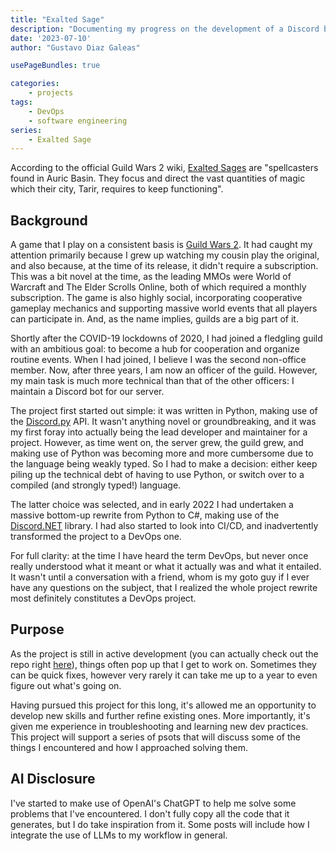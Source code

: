 ```yaml
---
title: "Exalted Sage"
description: "Documenting my progress on the development of a Discord bot as part of a DevOps project"
date: '2023-07-10'
author: "Gustavo Diaz Galeas"

usePageBundles: true

categories:
    - projects
tags:
    - DevOps
    - software engineering
series:
    - Exalted Sage
---
```


According to the official Guild Wars 2 wiki, [Exalted Sages](https://wiki.guildwars2.com/wiki/Exalted_Sage) are "spellcasters found in Auric Basin. They focus and direct the vast quantities of magic which their city, Tarir, requires to keep functioning".

## Background

A game that I play on a consistent basis is [Guild Wars 2](https://www.guildwars2.com/en/). It had caught my attention primarily because I grew up watching my cousin play the original, and also because, at the time of its release, it didn't require a subscription. This was a bit novel at the time, as the leading MMOs were World of Warcraft and The Elder Scrolls Online, both of which required a monthly subscription. The game is also highly social, incorporating cooperative gameplay mechanics and supporting massive world events that all players can participate in. And, as the name implies, guilds are a big part of it.

Shortly after the COVID-19 lockdowns of 2020, I had joined a fledgling guild with an ambitious goal: to become a hub for cooperation and organize routine events. When I had joined, I believe I was the second non-office member. Now, after three years, I am now an officer of the guild. However, my main task is much more technical than that of the other officers: I maintain a Discord bot for our server.

The project first started out simple: it was written in Python, making use of the [Discord.py](https://discordpy.readthedocs.io/en/stable/) API. It wasn't anything novel or groundbreaking, and it was my first foray into actually being the lead developer and maintainer for a project. However, as time went on, the server grew, the guild grew, and making use of Python was becoming more and more cumbersome due to the language being weakly typed. So I had to make a decision: either keep piling up the technical debt of having to use Python, or switch over to a compiled (and strongly typed!) language.

The latter choice was selected, and in early 2022 I had undertaken a massive bottom-up rewrite from Python to C#, making use of the [Discord.NET](https://discordnet.dev/guides/introduction/intro.html) library. I had also started to look into CI/CD, and inadvertently transformed the project to a DevOps one.

For full clarity: at the time I have heard the term DevOps, but never once really understood what it meant or what it actually was and what it entailed. It wasn't until a conversation with a friend, whom is my goto guy if I ever have any questions on the subject, that I realized the whole project rewrite most definitely constitutes a DevOps project.

## Purpose

As the project is still in active development (you can actually check out the repo right [here](https://github.com/Incapamentum/Exalted-Sage)), things often pop up that I get to work on. Sometimes they can be quick fixes, however very rarely it can take me up to a year to even figure out what's going on.

Having pursued this project for this long, it's allowed me an opportunity to develop new skills and further refine existing ones. More importantly, it's given me experience in troubleshooting and learning new dev practices. This project will support a series of psots that will discuss some of the things I encountered and how I approached solving them.

## AI Disclosure

I've started to make use of OpenAI's ChatGPT to help me solve some problems that I've encountered. I don't fully copy all the code that it generates, but I do take inspiration from it. Some posts will include how I integrate the use of LLMs to my workflow in general.